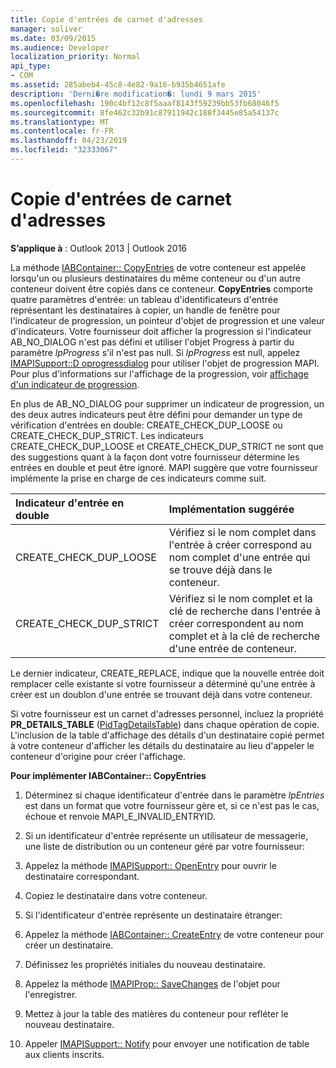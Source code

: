```yaml
---
title: Copie d'entrées de carnet d'adresses
manager: soliver
ms.date: 03/09/2015
ms.audience: Developer
localization_priority: Normal
api_type:
- COM
ms.assetid: 285abeb4-45c8-4e82-9a16-b935b4651afe
description: 'Derni�re modification�: lundi 9 mars 2015'
ms.openlocfilehash: 190c4bf12c8f5aaaf8143f59239bb53fb68046f5
ms.sourcegitcommit: 8fe462c32b91c87911942c188f3445e85a54137c
ms.translationtype: MT
ms.contentlocale: fr-FR
ms.lasthandoff: 04/23/2019
ms.locfileid: "32333067"
---
```

# <a name="copying-address-book-entries"></a>Copie d'entrées de carnet d'adresses

  
  
**S’applique à** : Outlook 2013 | Outlook 2016 
  
La méthode [IABContainer:: CopyEntries](iabcontainer-copyentries.md) de votre conteneur est appelée lorsqu'un ou plusieurs destinataires du même conteneur ou d'un autre conteneur doivent être copiés dans ce conteneur. **CopyEntries** comporte quatre paramètres d'entrée: un tableau d'identificateurs d'entrée représentant les destinataires à copier, un handle de fenêtre pour l'indicateur de progression, un pointeur d'objet de progression et une valeur d'indicateurs. Votre fournisseur doit afficher la progression si l'indicateur AB_NO_DIALOG n'est pas défini et utiliser l'objet Progress à partir du paramètre _lpProgress_ s'il n'est pas null. Si _lpProgress_ est null, appelez [IMAPISupport::D oprogressdialog](imapisupport-doprogressdialog.md) pour utiliser l'objet de progression MAPI. Pour plus d'informations sur l'affichage de la progression, voir [affichage d'un indicateur de progression](mapi-progress-indicators.md).
  
En plus de AB_NO_DIALOG pour supprimer un indicateur de progression, un des deux autres indicateurs peut être défini pour demander un type de vérification d'entrées en double: CREATE_CHECK_DUP_LOOSE ou CREATE_CHECK_DUP_STRICT. Les indicateurs CREATE_CHECK_DUP_LOOSE et CREATE_CHECK_DUP_STRICT ne sont que des suggestions quant à la façon dont votre fournisseur détermine les entrées en double et peut être ignoré. MAPI suggère que votre fournisseur implémente la prise en charge de ces indicateurs comme suit.
  
|**Indicateur d'entrée en double**|**Implémentation suggérée**|
|:-----|:-----|
|CREATE_CHECK_DUP_LOOSE  <br/> |Vérifiez si le nom complet dans l'entrée à créer correspond au nom complet d'une entrée qui se trouve déjà dans le conteneur.  <br/> |
|CREATE_CHECK_DUP_STRICT  <br/> |Vérifiez si le nom complet et la clé de recherche dans l'entrée à créer correspondent au nom complet et à la clé de recherche d'une entrée de conteneur.  <br/> |
   
Le dernier indicateur, CREATE_REPLACE, indique que la nouvelle entrée doit remplacer celle existante si votre fournisseur a déterminé qu'une entrée à créer est un doublon d'une entrée se trouvant déjà dans votre conteneur. 
  
Si votre fournisseur est un carnet d'adresses personnel, incluez la propriété **PR_DETAILS_TABLE** ([PidTagDetailsTable](pidtagdetailstable-canonical-property.md)) dans chaque opération de copie. L'inclusion de la table d'affichage des détails d'un destinataire copié permet à votre conteneur d'afficher les détails du destinataire au lieu d'appeler le conteneur d'origine pour créer l'affichage.
  
 **Pour implémenter IABContainer:: CopyEntries**
  
1. Déterminez si chaque identificateur d'entrée dans le paramètre _lpEntries_ est dans un format que votre fournisseur gère et, si ce n'est pas le cas, échoue et renvoie MAPI_E_INVALID_ENTRYID. 
    
2. Si un identificateur d'entrée représente un utilisateur de messagerie, une liste de distribution ou un conteneur géré par votre fournisseur:
    
1. Appelez la méthode [IMAPISupport:: OpenEntry](imapisupport-openentry.md) pour ouvrir le destinataire correspondant. 
    
2. Copiez le destinataire dans votre conteneur. 
    
3. Si l'identificateur d'entrée représente un destinataire étranger:
    
1. Appelez la méthode [IABContainer:: CreateEntry](iabcontainer-createentry.md) de votre conteneur pour créer un destinataire. 
    
2. Définissez les propriétés initiales du nouveau destinataire.
    
4. Appelez la méthode [IMAPIProp:: SaveChanges](imapiprop-savechanges.md) de l'objet pour l'enregistrer. 
    
5. Mettez à jour la table des matières du conteneur pour refléter le nouveau destinataire. 
    
6. Appeler [IMAPISupport:: Notify](imapisupport-notify.md) pour envoyer une notification de table aux clients inscrits. 
    

